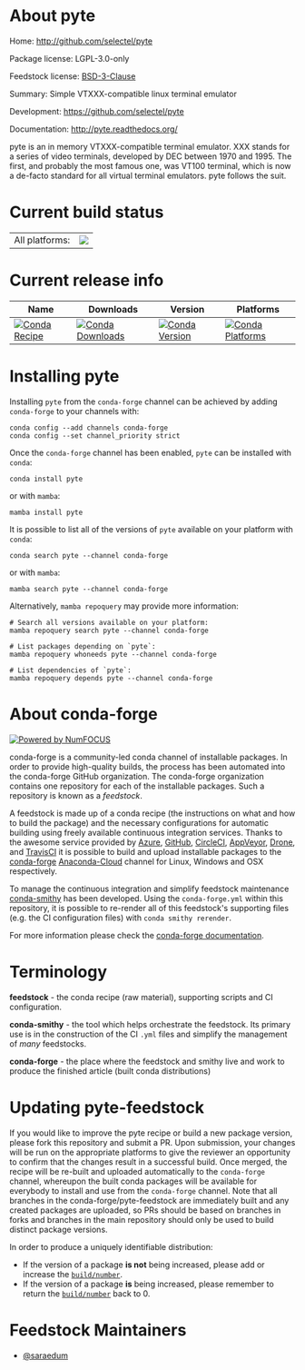About pyte
==========

Home: http://github.com/selectel/pyte

Package license: LGPL-3.0-only

Feedstock license: [BSD-3-Clause](https://github.com/conda-forge/pyte-feedstock/blob/main/LICENSE.txt)

Summary: Simple VTXXX-compatible linux terminal emulator

Development: https://github.com/selectel/pyte

Documentation: http://pyte.readthedocs.org/

pyte is an in memory VTXXX-compatible terminal emulator. XXX stands for a
series of video terminals, developed by DEC between 1970 and 1995. The
first, and probably the most famous one, was VT100 terminal, which is now a
de-facto standard for all virtual terminal emulators. pyte follows the
suit.


Current build status
====================


<table><tr><td>All platforms:</td>
    <td>
      <a href="https://dev.azure.com/conda-forge/feedstock-builds/_build/latest?definitionId=7296&branchName=main">
        <img src="https://dev.azure.com/conda-forge/feedstock-builds/_apis/build/status/pyte-feedstock?branchName=main">
      </a>
    </td>
  </tr>
</table>

Current release info
====================

| Name | Downloads | Version | Platforms |
| --- | --- | --- | --- |
| [![Conda Recipe](https://img.shields.io/badge/recipe-pyte-green.svg)](https://anaconda.org/conda-forge/pyte) | [![Conda Downloads](https://img.shields.io/conda/dn/conda-forge/pyte.svg)](https://anaconda.org/conda-forge/pyte) | [![Conda Version](https://img.shields.io/conda/vn/conda-forge/pyte.svg)](https://anaconda.org/conda-forge/pyte) | [![Conda Platforms](https://img.shields.io/conda/pn/conda-forge/pyte.svg)](https://anaconda.org/conda-forge/pyte) |

Installing pyte
===============

Installing `pyte` from the `conda-forge` channel can be achieved by adding `conda-forge` to your channels with:

```
conda config --add channels conda-forge
conda config --set channel_priority strict
```

Once the `conda-forge` channel has been enabled, `pyte` can be installed with `conda`:

```
conda install pyte
```

or with `mamba`:

```
mamba install pyte
```

It is possible to list all of the versions of `pyte` available on your platform with `conda`:

```
conda search pyte --channel conda-forge
```

or with `mamba`:

```
mamba search pyte --channel conda-forge
```

Alternatively, `mamba repoquery` may provide more information:

```
# Search all versions available on your platform:
mamba repoquery search pyte --channel conda-forge

# List packages depending on `pyte`:
mamba repoquery whoneeds pyte --channel conda-forge

# List dependencies of `pyte`:
mamba repoquery depends pyte --channel conda-forge
```


About conda-forge
=================

[![Powered by
NumFOCUS](https://img.shields.io/badge/powered%20by-NumFOCUS-orange.svg?style=flat&colorA=E1523D&colorB=007D8A)](https://numfocus.org)

conda-forge is a community-led conda channel of installable packages.
In order to provide high-quality builds, the process has been automated into the
conda-forge GitHub organization. The conda-forge organization contains one repository
for each of the installable packages. Such a repository is known as a *feedstock*.

A feedstock is made up of a conda recipe (the instructions on what and how to build
the package) and the necessary configurations for automatic building using freely
available continuous integration services. Thanks to the awesome service provided by
[Azure](https://azure.microsoft.com/en-us/services/devops/), [GitHub](https://github.com/),
[CircleCI](https://circleci.com/), [AppVeyor](https://www.appveyor.com/),
[Drone](https://cloud.drone.io/welcome), and [TravisCI](https://travis-ci.com/)
it is possible to build and upload installable packages to the
[conda-forge](https://anaconda.org/conda-forge) [Anaconda-Cloud](https://anaconda.org/)
channel for Linux, Windows and OSX respectively.

To manage the continuous integration and simplify feedstock maintenance
[conda-smithy](https://github.com/conda-forge/conda-smithy) has been developed.
Using the ``conda-forge.yml`` within this repository, it is possible to re-render all of
this feedstock's supporting files (e.g. the CI configuration files) with ``conda smithy rerender``.

For more information please check the [conda-forge documentation](https://conda-forge.org/docs/).

Terminology
===========

**feedstock** - the conda recipe (raw material), supporting scripts and CI configuration.

**conda-smithy** - the tool which helps orchestrate the feedstock.
                   Its primary use is in the construction of the CI ``.yml`` files
                   and simplify the management of *many* feedstocks.

**conda-forge** - the place where the feedstock and smithy live and work to
                  produce the finished article (built conda distributions)


Updating pyte-feedstock
=======================

If you would like to improve the pyte recipe or build a new
package version, please fork this repository and submit a PR. Upon submission,
your changes will be run on the appropriate platforms to give the reviewer an
opportunity to confirm that the changes result in a successful build. Once
merged, the recipe will be re-built and uploaded automatically to the
`conda-forge` channel, whereupon the built conda packages will be available for
everybody to install and use from the `conda-forge` channel.
Note that all branches in the conda-forge/pyte-feedstock are
immediately built and any created packages are uploaded, so PRs should be based
on branches in forks and branches in the main repository should only be used to
build distinct package versions.

In order to produce a uniquely identifiable distribution:
 * If the version of a package **is not** being increased, please add or increase
   the [``build/number``](https://docs.conda.io/projects/conda-build/en/latest/resources/define-metadata.html#build-number-and-string).
 * If the version of a package **is** being increased, please remember to return
   the [``build/number``](https://docs.conda.io/projects/conda-build/en/latest/resources/define-metadata.html#build-number-and-string)
   back to 0.

Feedstock Maintainers
=====================

* [@saraedum](https://github.com/saraedum/)

